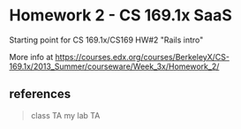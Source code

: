 Homework 2 - CS 169.1x SaaS
==================

Starting point for CS 169.1x/CS169 HW#2 "Rails intro"

More info at https://courses.edx.org/courses/BerkeleyX/CS-169.1x/2013_Summer/courseware/Week_3x/Homework_2/

references
----------
> [Ruby on Rail Tutorial by Michael Hurtl]: http://ruby.railstutorial.org/
> [edx]: https://courses.edx.org/courses/BerkeleyX/CS-169.1x/2013_Summer/courseware/Week_3x/Homework_2/
> [youtube lecture]: http://www.youtube.com/watch?v=z0lf0o9cNdg
> class TA 
> my lab TA 
